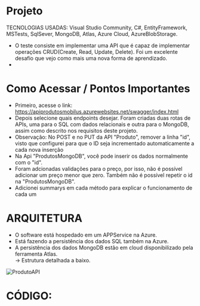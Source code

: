 # Projeto
TECNOLOGIAS USADAS: Visual Studio Community, C#, EntityFramework, MSTests, SqlSever, MongoDB, Atlas, Azure Cloud, AzureBlobStorage.

- O teste consiste em implementar uma API que é capaz de implementar operações CRUD(Create, Read, Update, Delete). Foi um excelente desafio que vejo como mais uma nova forma de aprendizado.
- 
# Como Acessar / Pontos Importantes
- Primeiro, acesse o link: https://apiprodutosmobilus.azurewebsites.net/swagger/index.html
- Depois selecione quais endpoints desejar. Foram criadas duas rotas de APIs, uma para o SQL com dados relacionais e outra para o MongoDB, assim como descrito nos requisitos deste projeto.
- Observação: No POST e no PUT da API "Produto", remover a linha "id", visto que configurei para que o ID seja incrementado automaticamente a cada nova inserção
- Na Api "ProdutosMongoDB", você pode inserir os dados normalmente com o "id". 
- Foram adcionadas validações para o preço, por isso, não é possível adicionar um preço menor que zero. Também não é possível repetir o id na "ProdutosMongoDB".
- Adicionei summarys em cada método para explicar o funcionamento de cada um

# ARQUITETURA
- O software está hospedado em um APPService na Azure.
- Está fazendo a persistência dos dados SQL também na Azure.
- A persistência dos dados MongoDB estão em cloud disponibilizado pela ferramenta Atlas.<br>
-> Estrutura detalhada a baixo.

![ProdutoAPI](https://github.com/PedroRepos/tech-test-backend-csharp/assets/120064429/0f75333b-57e9-4360-bf00-9a63ba250d43)

# CÓDIGO:



